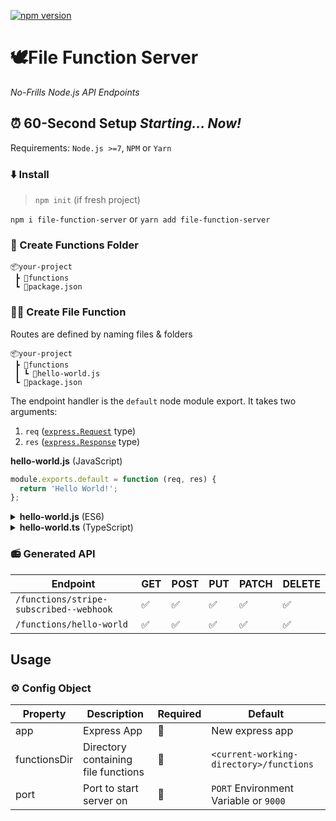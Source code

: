 [![npm version](https://badge.fury.io/js/file-function-server.svg)](https://badge.fury.io/js/file-function-server)

# 🕊File Function Server

*No-Frills Node.js API Endpoints*

<!-- *So simple a neanderthal could use it*
 <img src="https://media.giphy.com/media/8xsrNAZGhTCW4/source.gif" height="200"/> -->

## ⏰ 60-Second Setup *Starting... Now!*
Requirements: `Node.js >=7`, `NPM` or `Yarn`

### ⬇️ Install
> `npm init` (if fresh project)


`
npm i file-function-server
`
or 
`
yarn add file-function-server
`

### 📂 Create Functions Folder
```
📦your-project
 ┣ 📂functions
 ┗ 📜package.json
``` 

### 👨‍🏭 Create File Function

Routes are defined by naming files & folders
```
📦your-project
 ┣ 📂functions
 ┃ ┗ 📜hello-world.js
 ┗ 📜package.json
``` 

The endpoint handler is the `default` node module export. It takes two arguments: 
1. `req` (<a href="https://expressjs.com/en/5x/api.html#req">`express.Request`</a> type) 
2. `res` (<a href="https://expressjs.com/en/5x/api.html#res">`express.Response`</a> type)

**hello-world.js** (JavaScript)
```javascript
module.exports.default = function (req, res) {
  return 'Hello World!';
};

```

<details>
 <summary><b>hello-world.js</b> (ES6)</summary>
<p>

```javascript
export default (req, res) => 'Hello World!';
```

</p>
</details>  

<details>
 <summary><b>hello-world.ts</b> (TypeScript)</summary>
<p>

```typescript
import { FileFunctionHandler } from 'file-function-server';

export default ((req, res) => {
 // Intellisense enabled!
 return 'Hello World!';
}) as FileFunctionHandler;
```

</p>
</details>  

### 📻 Generated API

| Endpoint| GET | POST | PUT | PATCH | DELETE |
|---------------------------------------|-----|------|-----|-------|--------|
| `/functions/stripe-subscribed--webhook` | ✅|✅| ✅|✅| ✅|
| `/functions/hello-world` |✅|✅|✅|✅|✅|

<!-- generated with https://www.tablesgenerator.com/markdown_tables# -->

## Usage

### ⚙️ Config Object 
| Property     | Description                         | Required | Default                                 |
|--------------|-------------------------------------|----------|-----------------------------------------|
| app          | Express App                         | 🚫        | New express app                         |
| functionsDir | Directory containing file functions | 🚫        | `<current-working-directory>/functions` |
| port         | Port to start server on             | 🚫        | `PORT` Environment Variable or `9000`   |

<!-- <img height="100" src="https://media.giphy.com/media/l41Yd4OGP1NDJRKdq/giphy.gif"/> -->
